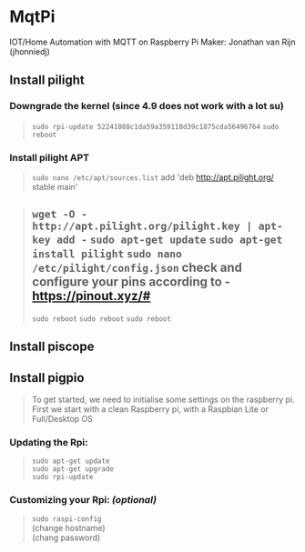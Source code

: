# MqtPi
IOT/Home Automation with MQTT on Raspberry Pi
Maker: Jonathan van Rijn (jhonniedj)

## Install pilight
### Downgrade the kernel (since 4.9 does not work with a lot su)
>`sudo rpi-update 52241088c1da59a359110d39c1875cda56496764`
>`sudo reboot`
### Install pilight APT
>`sudo nano /etc/apt/sources.list`
>add 'deb http://apt.pilight.org/ stable main'

>`wget -O - http://apt.pilight.org/pilight.key | apt-key add -`
>`sudo apt-get update`
>`sudo apt-get install pilight`
>`sudo nano /etc/pilight/config.json`
>check and configure your pins according to
>-https://pinout.xyz/#
>-
>`sudo reboot`
>`sudo reboot`
>`sudo reboot`
## Install piscope
## Install pigpio






>To get started, we need to initialise some settings on the raspberry pi.
><br>First we start with a clean Raspberry pi, with a Raspbian Lite or Full/Desktop OS

### **Updating the Rpi**:
>`sudo apt-get update`
><br>`sudo apt-get upgrade`
><br>`sudo rpi-update`

### **Customizing your Rpi:** *(optional)*
>`sudo raspi-config`
><br>(change hostname)
><br>(chang password)